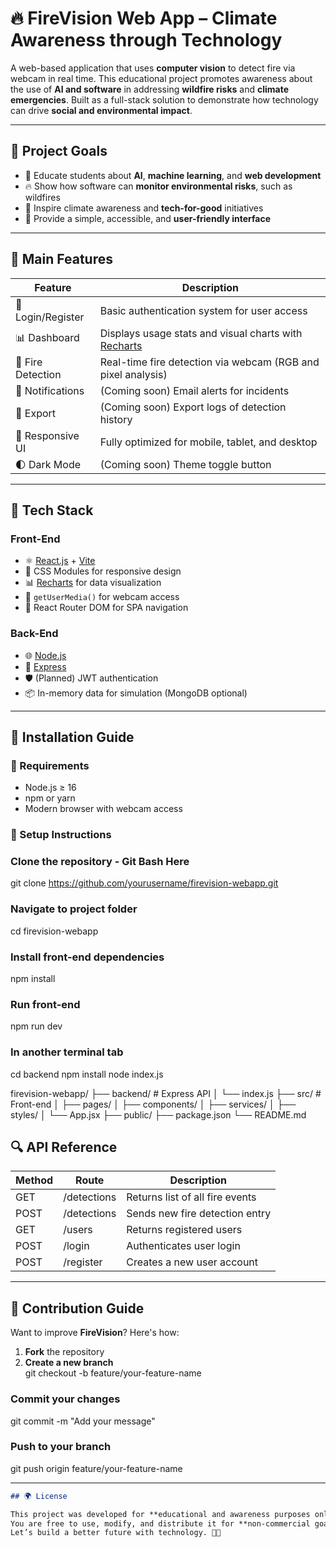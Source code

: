 # 🔥 FireVision Web App – Climate Awareness through Technology

A web-based application that uses **computer vision** to detect fire via webcam in real time. This educational project promotes awareness about the use of **AI and software** in addressing **wildfire risks** and **climate emergencies**. Built as a full-stack solution to demonstrate how technology can drive **social and environmental impact**.

---

## 🎯 Project Goals

- 🧠 Educate students about **AI**, **machine learning**, and **web development**
- 🔥 Show how software can **monitor environmental risks**, such as wildfires
- 🌱 Inspire climate awareness and **tech-for-good** initiatives
- 🎨 Provide a simple, accessible, and **user-friendly interface**

---

## 🚀 Main Features

| Feature           | Description                                                               |
|------------------|---------------------------------------------------------------------------|
| 🔐 Login/Register | Basic authentication system for user access                              |
| 📊 Dashboard      | Displays usage stats and visual charts with [Recharts](https://recharts.org/) |
| 🎥 Fire Detection | Real-time fire detection via webcam (RGB and pixel analysis)             |
| 📨 Notifications  | (Coming soon) Email alerts for incidents                                 |
| 📁 Export         | (Coming soon) Export logs of detection history                           |
| 📱 Responsive UI  | Fully optimized for mobile, tablet, and desktop                          |
| 🌓 Dark Mode      | (Coming soon) Theme toggle button                                        |

---

## 🧪 Tech Stack

### Front-End

- ⚛️ [React.js](https://reactjs.org/) + [Vite](https://vitejs.dev/)
- 🎨 CSS Modules for responsive design
- 📊 [Recharts](https://recharts.org/) for data visualization
- 🎥 `getUserMedia()` for webcam access
- 🔄 React Router DOM for SPA navigation

### Back-End

- 🌐 [Node.js](https://nodejs.org/)
- 🧩 [Express](https://expressjs.com/)
- 🛡️ (Planned) JWT authentication
- 📦 In-memory data for simulation (MongoDB optional)

---

## 💾 Installation Guide

### 📍 Requirements

- Node.js ≥ 16
- npm or yarn
- Modern browser with webcam access

### 🔧 Setup Instructions


### Clone the repository - Git Bash Here
git clone https://github.com/yourusername/firevision-webapp.git

### Navigate to project folder
cd firevision-webapp

### Install front-end dependencies
npm install

### Run front-end
npm run dev

### In another terminal tab
cd backend
npm install
node index.js

firevision-webapp/
├── backend/              # Express API
│   └── index.js
├── src/                  # Front-end
│   ├── pages/
│   ├── components/
│   ├── services/
│   ├── styles/
│   └── App.jsx
├── public/
├── package.json
└── README.md

## 🔍 API Reference

| Method | Route         | Description                          |
|--------|---------------|--------------------------------------|
| GET    | /detections   | Returns list of all fire events      |
| POST   | /detections   | Sends new fire detection entry       |
| GET    | /users        | Returns registered users             |
| POST   | /login        | Authenticates user login             |
| POST   | /register     | Creates a new user account           |

---

## 🤝 Contribution Guide

Want to improve **FireVision**? Here's how:

1. **Fork** the repository
2. **Create a new branch**  
   git checkout -b feature/your-feature-name

### Commit your changes
git commit -m "Add your message"

### Push to your branch
git push origin feature/your-feature-name

---

```markdown
## 🌍 License

This project was developed for **educational and awareness purposes only**.  
You are free to use, modify, and distribute it for **non-commercial goals** that promote social or environmental impact.  
Let’s build a better future with technology. 🌱🔥

